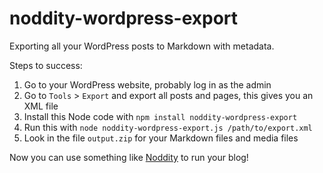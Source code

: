 noddity-wordpress-export
========================

Exporting all your WordPress posts to Markdown with metadata.

Steps to success:

1. Go to your WordPress website, probably log in as the admin
2. Go to `Tools` > `Export` and export all posts and pages, this gives you an XML file
3. Install this Node code with `npm install noddity-wordpress-export`
4. Run this with `node noddity-wordpress-export.js /path/to/export.xml`
5. Look in the file `output.zip` for your Markdown files and media files

Now you can use something like [Noddity](http://noddity.com) to run your blog!